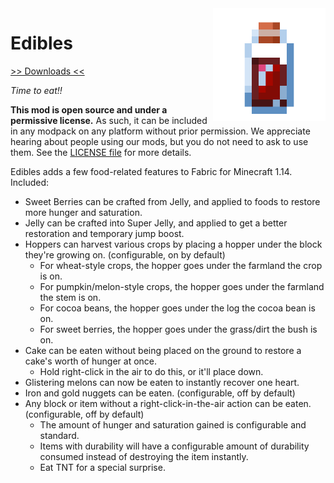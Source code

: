 <img src="icon.png" align="right" width="180px"/>

# Edibles


[>> Downloads <<](https://github.com/CottonMC/edibles/releases)

*Time to eat!!*

**This mod is open source and under a permissive license.** As such, it can be included in any modpack on any platform without prior permission. We appreciate hearing about people using our mods, but you do not need to ask to use them. See the [LICENSE file](LICENSE) for more details.

Edibles adds a few food-related features to Fabric for Minecraft 1.14. Included:

- Sweet Berries can be crafted from Jelly, and applied to foods to restore more hunger and saturation.
- Jelly can be crafted into Super Jelly, and applied to get a better restoration and temporary jump boost.
- Hoppers can harvest various crops by placing a hopper under the block they're growing on. (configurable, on by default)
    - For wheat-style crops, the hopper goes under the farmland the crop is on.
    - For pumpkin/melon-style crops, the hopper goes under the farmland the stem is on.
    - For cocoa beans, the hopper goes under the log the cocoa bean is on.
    - For sweet berries, the hopper goes under the grass/dirt the bush is on.
- Cake can be eaten without being placed on the ground to restore a cake's worth of hunger at once.
    - Hold right-click in the air to do this, or it'll place down.
- Glistering melons can now be eaten to instantly recover one heart.
- Iron and gold nuggets can be eaten. (configurable, off by default)
- Any block or item without a right-click-in-the-air action can be eaten. (configurable, off by default)
    - The amount of hunger and saturation gained is configurable and standard.
    - Items with durability will have a configurable amount of durability consumed instead of destroying the item instantly.
    - Eat TNT for a special surprise.
